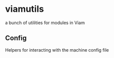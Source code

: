 # viamutils

a bunch of utilities for modules in Viam

## Config

Helpers for interacting with the machine config file
